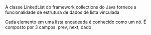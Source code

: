 A classe LinkedList do framework collections do Java fornece a funcionalidade de estrutura de dados de lista vinculada

Cada elemento em uma lista encadeada é conhecido como um nó. É composto por 3 campos:
prev, next, dado